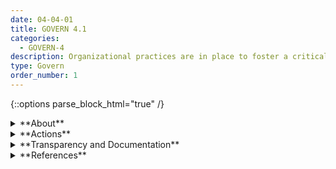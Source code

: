 ```yaml
---
date: 04-04-01
title: GOVERN 4.1
categories:
  - GOVERN-4
description: Organizational practices are in place to foster a critical thinking and safety-first mindset in the design, development, and deployment of AI systems to minimize negative impacts.
type: Govern
order_number: 1
---
```

{::options parse_block_html="true" /}


<details>
<summary markdown="span">**About**</summary>
<br>
A strong risk culture and accompanying practices can help organizations effectively triage the most critical risks. Organizations in some industries implement three (or more) "lines of defense," where separate teams are held accountable for different aspects of the system lifecycle, such as development, risk management, and auditing.  While a traditional three-lines approach may be impractical for smaller organizations, leadership can commit to cultivating a strong risk culture through other means. For example, “effective challenge,” is a culture-based practice that encourages critical thinking and questioning of important design and implementation decisions by experts with the authority and stature to make such changes.

Red-teaming is another risk management approach. This practice consists of adversarial testing of AI systems under stress conditions to seek out failure modes or vulnerabilities in the system. Red-teams are composed of external experts or personnel who are independent from internal AI actors.

</details>

<details>
<summary markdown="span">**Actions**</summary>
* Establish policies that require oversight functions (legal, compliance, risk management) from the outset of the system design process.
* Establish policies that promote effective challenge of AI system design, implementation, and deployment decisions, via mechanisms such as the three lines of defense, model audits, or red-teaming – to ensure that workplace risks such as groupthink do not take hold.
* Establish policies that incentivize safety-first mindset and general critical thinking and review at an organizational and procedural level.
* Establish whistleblower protections for insiders who report on perceived serious problems with AI systems.

</details>

<details>
<summary markdown="span">**Transparency and Documentation**</summary>
<br>
**Organizations can document the following:**
- To what extent has the entity documented the AI system’s development, testing methodology, metrics, and performance outcomes?
- To what extent has the entity identified and mitigated potential bias—statistical, contextual, and historical—in the data?
- Will the dataset be updated? How often and by whom? How will updates/revisions be documented and communicated (e.g., mailing list, GitHub)? Is there an erratum?
- Did your organization’s board and/or senior management sponsor, support and participate in your organization’s AI governance?
- Does your organization have an existing governance structure that can be leveraged to oversee the organization’s use of AI?

**AI Transparency Resources:**
- [Datasheets for Datasets](http://arxiv.org/abs/1803.09010)
- [GAO-21-519SP: AI Accountability Framework for Federal Agencies & Other Entities](https://www.gao.gov/products/gao-21-519sp)
- WEF Model AI Governance Framework Assessment 2020


</details>

<details>
<summary markdown="span">**References**</summary>
<br>
H.R. 2231, 116th Cong. (2019). [URL](https://www.congress.gov/bill/116th-congress/house-bill/2231/text)

BSA The Software Alliance (2021) Confronting Bias: BSA’s Framework to Build Trust in AI. [URL](https://www.bsa.org/reports/confronting-bias-bsas-framework-to-build-trust-in-ai)

David Wright, “Making Privacy Impact Assessments More Effective." The Information Society 29, 2013. [URL](https://iapp.org/media/pdf/knowledge_center/Making_PIA__more_effective.pdf)

E. Moss, E. Watkins, R. Singh, M. Elish, and J. Metcalf, “Assembling Accountability: Algorithmic Impact Assessment for the Public Interest”. [URL](https://datasociety.net/library/assembling-accountability-algorithmic-impact-assessment-for-the-public-interest/)

M. Kop, “AI Impact Assessment & Code of Conduct,” Futurium, May 2019. [URL](https://futurium.ec.europa.eu/en/european-ai-alliance/best-practices/ai-impact-assessment-code-conduct)

D. Reisman, J. Schultz, K. Crawford, and M. Whittaker, “Algorithmic Impact Assessments: A Practical Framework For Public Agency Accountability,” AI Now, Apr. 2018. [URL](https://ainowinstitute.org/aiareport2018.pdf)

A. D. Selbst, “An Institutional View Of Algorithmic Impact Assessments,” Harvard Journal of Law & Technology, vol. 35, no. 1, 2021

Ada Lovelace Institute. 2022. Algorithmic Impact Assessment: A Case Study in Healthcare. Accessed July 14, 2022. [URL](https://www.adalovelaceinstitute.org/report/algorithmic-impact-assessment-case-study-healthcare/)

Kathy Baxter, AI Ethics Maturity Model, Salesforce [URL](https://www.salesforceairesearch.com/static/ethics/EthicalAIMaturityModel.pdf)

</details>
